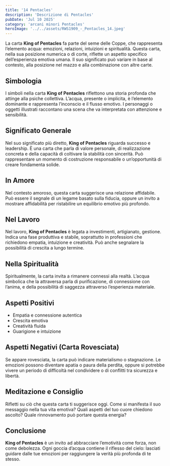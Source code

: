 ```yaml
---
title: '14 Pentacles' 
description: 'Descrizione di Pentacles' 
pubDate: 'Jul 10 2025'
category: 'arcani minori Pentacles'
heroImage: '../../assets/RWS1909_-_Pentacles_14.jpeg'
---
```


La carta **King of Pentacles** fa parte del seme delle Coppe, che rappresenta l’elemento acqua: emozioni, relazioni, intuizioni e spiritualità. Questa carta, nella sua posizione numerica o di corte, riflette un aspetto specifico dell’esperienza emotiva umana. Il suo significato può variare in base al contesto, alla posizione nel mazzo e alla combinazione con altre carte.

## Simbologia

I simboli nella carta **King of Pentacles** riflettono una storia profonda che attinge alla psiche collettiva. L’acqua, presente o implicita, è l’elemento dominante e rappresenta l’inconscio e il flusso emotivo. I personaggi o oggetti illustrati raccontano una scena che va interpretata con attenzione e sensibilità.

## Significato Generale

Nel suo significato più diretto, **King of Pentacles** riguarda successo e leadership. È una carta che parla di valore personale, di realizzazione concreta e della capacità di coltivare la stabilità con sincerità. Può rappresentare un momento di costruzione responsabile o un’opportunità di creare fondamenta solide.

## In Amore

Nel contesto amoroso, questa carta suggerisce una relazione affidabile. Può essere il segnale di un legame basato sulla fiducia, oppure un invito a mostrare affidabilità per ristabilire un equilibrio emotivo più profondo.

## Nel Lavoro

Nel lavoro, **King of Pentacles** è legata a investimenti, artigianato, gestione. Indica una fase produttiva e stabile, soprattutto in professioni che richiedono empatia, intuizione e creatività. Può anche segnalare la possibilità di crescita a lungo termine.

## Nella Spiritualità

Spiritualmente, la carta invita a rimanere connessi alla realtà. L’acqua simbolica che la attraversa parla di purificazione, di connessione con l’anima, e della possibilità di saggezza attraverso l’esperienza materiale.

## Aspetti Positivi

- Empatia e connessione autentica
- Crescita emotiva
- Creatività fluida
- Guarigione e intuizione

## Aspetti Negativi (Carta Rovesciata)

Se appare rovesciata, la carta può indicare materialismo o stagnazione. Le emozioni possono diventare apatia o paura della perdita, oppure si potrebbe vivere un periodo di difficoltà nel condividere o di conflitti tra sicurezza e libertà.

## Meditazione e Consiglio

Rifletti su ciò che questa carta ti suggerisce oggi. Come si manifesta il suo messaggio nella tua vita emotiva? Quali aspetti del tuo cuore chiedono ascolto? Quale rinnovamento può portare questa energia?

## Conclusione

**King of Pentacles** è un invito ad abbracciare l’emotività come forza, non come debolezza. Ogni goccia d’acqua contiene il riflesso del cielo: lasciati guidare dalle tue emozioni per raggiungere la verità più profonda di te stesso.
